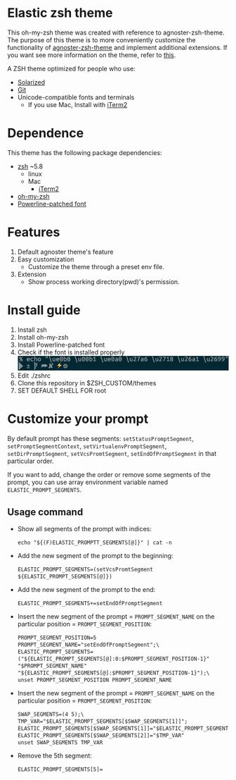 # Elastic zsh theme

This oh-my-zsh theme was created with reference to agnoster-zsh-theme. The purpose of this theme is to more conveniently customize the functionality of [agnoster-zsh-theme](https://github.com/agnoster/agnoster-zsh-theme) and implement additional extensions. If you want see more information on the theme, refer to [this](https://github.com/agnoster/agnoster-zsh-theme#readme).

A ZSH theme optimized for people who use:
- [Solarized](https://ethanschoonover.com/solarized/)
- [Git](http://git-scm.com/)
- Unicode-compatible fonts and terminals
    - If you use Mac, Install with [iTerm2](https://iterm2.com/) 

# Dependence

This theme has the following package dependencies:

- [zsh](https://www.zsh.org/) ~5.8
    - linux
    - Mac
        - [iTerm2](https://iterm2.com/)
- [oh-my-zsh](https://ohmyz.sh/)
- [Powerline-patched font](https://github.com/powerline/fonts)

# Features


 1. Default agnoster theme's feature  
 2. Easy customization
    - Customize the theme through a preset env file.
 3. Extension
    - Show process working directory(pwd)'s permission.

# Install guide

1. Install zsh
2. Install oh-my-zsh
3. Install Powerline-patched font
4. Check if the font is installed properly
![prompt_segment_icons](https://github.com/jinseobhong/eleastic-zsh-theme/blob/master/assets/prompt_segment_icons.png)
5. Edit ./zshrc
6. Clone this repository in $ZSH_CUSTOM/themes
7. SET DEFAULT SHELL FOR root

# Customize your prompt
By default prompt has these segments: `setStatusPromptSegment`, `setPromptSegmentContext`, `setVirtualenvPromptSegment`, `setDirPromptSegment`, `setVcsPromtSegment`, `setEndOfPromptSegment` in that particular order.

If you want to add, change the order or remove some segments of the prompt, you can use array environment variable named `ELASTIC_PROMPT_SEGMENTS`.

## Usage command
- Show all segments of the prompt with indices:  
  ``` 
  echo "${(F)ELASTIC_PROMPTT_SEGMENTS[@]}" | cat -n 
  ```
- Add the new segment of the prompt to the beginning: 
  ``` 
  ELASTIC_PROMPT_SEGMENTS=(setVcsPromtSegment ${ELASTIC_PROMPT_SEGMENTS[@]})
  ```
- Add the new segment of the prompt to the end: 
  ``` 
  ELASTIC_PROMPT_SEGMENTS+=setEndOfPromptSegment
  ```
- Insert the new segment of the prompt = `PROMPT_SEGMENT_NAME` on the particular position = `PROMPT_SEGMENT_POSITION`:
  ```
  PROMPT_SEGMENT_POSITION=5 PROMPT_SEGMENT_NAME="setEndOfPromptSegment";\
  ELASTIC_PROMPT_SEGMENTS=("${ELASTIC_PROMPT_SEGMENTS[@]:0:$PROMPT_SEGMENT_POSITION-1}" "$PROMPT_SEGMENT_NAME" "${ELASTIC_PROMPT_SEGMENTS[@]:$PROMPT_SEGMENT_POSITION-1}");\
  unset PROMPT_SEGMENT_POSITION PROMPT_SEGMENT_NAME
  ```
- Insert the new segment of the prompt = `PROMPT_SEGMENT_NAME` on the particular position = `PROMPT_SEGMENT_POSITION`:
  ```
  SWAP_SEGMENTS=(4 5);\
  TMP_VAR="$ELASTIC_PROMPT_SEGMENTS[$SWAP_SEGMENTS[1]]"; ELASTIC_PROMPT_SEGMENTS[$SWAP_SEGMENTS[1]]="$ELASTIC_PROMPT_SEGMENTS[$SWAP_SEGMENTS[2]]"; ELASTIC_PROMPT_SEGMENTS[$SWAP_SEGMENTS[2]]="$TMP_VAR"
  unset SWAP_SEGMENTS TMP_VAR
  ```
- Remove the 5th segment:
  ```
  ELASTIC_PROMPT_SEGMENTS[5]=
  ```
